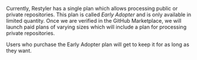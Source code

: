Currently, Restyler has a single plan which allows processing public or private repositories. This plan is called *Early Adopter* and is only available in limited quantity. Once we are verified in the GitHub Marketplace, we will launch paid plans of varying sizes which will include a plan for processing private repositories.

Users who purchase the Early Adopter plan will get to keep it for as long as they want.

